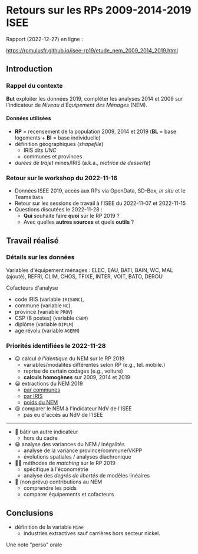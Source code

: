 # Retours sur les RPs 2009-2014-2019 ISEE

Rapport (2022-12-27) en ligne :

<https://romulusfr.github.io/isee-rp19/etude_nem_2009_2014_2019.html>

## Introduction

### Rappel du contexte

**But** exploiter les données 2019, compléter les analyses 2014 et 2009 sur l'indicateur de _Niveau d'Équipement des Ménages_ (NEM).

#### Données utilisées

- **RP** = recensement de la population 2009, 2014 et 2019 (**BL** = base logements + **BI** = base individuelle)
- définition géographiques (_shapefile_)
  - IRIS dits _UNC_
  - communes et provinces
- _durées de trajet_ mines/IRIS (a.k.a., _matrice de desserte_)

### Retour sur le workshop du 2022-11-16

- Données ISEE 2019, accès aux RPs via OpenData​, SD-Box​, _in situ_ et le Teams `Data​`
- Retour sur les sessions de travail à l'ISEE du 2022-11-07 et 2022-11-15
- Questions discutées le 2022-11-28 :
  - **Qui** souhaite faire **quoi** sur le RP 2019 ?​
  - Avec quelles **autres sources** et quels **outils** ?​

## Travail réalisé

### Détails sur les données

Variables d'équipement ménages : ELEC, EAU, BATI, BAIN, WC, MAL (ajouté), REFRI, CLIM, CHOS, TFIXE, INTER, VOIT, BATO, DEROU

Cofacteurs d'analyse

- code IRIS (variable `IRISUNC`),
- commune (variable `NC`)
- province (variable `PROV`)
- CSP (8 postes) (variable `CS8M`)
- diplôme (variable `DIPLM`)
- age révolu (variable `AGERM`)

### Priorités identifiées le 2022-11-28

- 😐 calcul _à l'identique_ du NEM sur le RP 2019
  - variables/modalités différentes selon RP (e.g., tel. mobile.)
  - reprise de certain codages (e.g., voiture)
  - **calculs homogènes** sur 2009, 2014 et 2019
- 😀 extractions du NEM 2019
  - [par communes](https://romulusfr.github.io/isee-rp19/output/nem_communes.csv)
  - [par IRIS](https://romulusfr.github.io/isee-rp19/output/nem_iris.csv>)
  - [poids du NEM](https://romulusfr.github.io/isee-rp19/output/nem_weights.csv)
- 😢 comparer le NEM à l'indicateur NdV de l'ISEE
  - pas eu d'accès au NdV de l'ISEE

---

- 🤔 bâtir un autre indicateur
  - hors du cadre
- 😀 analyse des variances du NEM / inégalités
  - analyse de la variance province/commune/VKPP
  - évolutions spatiales / analyses diachronique
- 😵‍💫 méthodes de _matching_ sur le RP 2019
  - spécifique à l'économétrie
  - analyse des _degrés de libertés_ de modèles linéaires
- 🤠 (non prévu) contributions au NEM
  - comprendre les poids
  - comparer équipements et cofacteurs

## Conclusions

- définition de la variable `Mine`
  - industries extractives sauf carrières hors secteur nickel.

Une note "perso" orale
